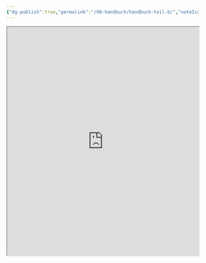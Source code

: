 ```yaml
---
{"dg-publish":true,"permalink":"/90-handbuch/handbuch-teil-b/","noteIcon":""}
---
```


<iframe src="https://docs.google.com/viewer?url=https://raw.githubusercontent.com/bbk-bbw/unterlagen/main/pdf/handbuch-betriebliche-grundbildung-teil-B.pdf&embedded=true" width="100%" height="600px"></iframe>